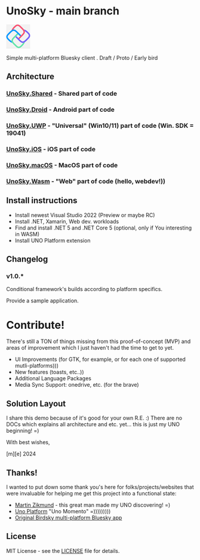# UnoSky - main branch 
![](Images/logo.png)

Simple multi-platform Bluesky client . Draft / Proto / Early bird


## Architecture
### [UnoSky.Shared](Src/UnoSky.Shared) - Shared part of code
### [UnoSky.Droid](Src/UnoSky.Droid) - Android part of code
### [UnoSky.UWP](Src/UnoSky.UWP) - "Universal" (Win10/11) part of code (Win. SDK = 19041)
### [UnoSky.iOS](Src/UnoSky.iOS) - iOS part of code
### [UnoSky.macOS](Src/UnoSky.macOS) - MacOS part of code
### [UnoSky.Wasm](Src/UnoSky.Wasm) - "Web" part of code (hello, webdev!))


## Install instructions
* Install newest Visual Studio 2022 (Preview or maybe RC) 
* Install .NET, Xamarin, Web dev. workloads
* Find and install .NET 5 and .NET Core 5 (optional, only if You interesting in WASM) 
* Install UNO Platform extension
   

## Changelog
### v1.0.*

Conditional framework's builds according to platform specifics.
  
Provide a sample application.

# Contribute!
There's still a TON of things missing from this proof-of-concept (MVP) and areas of improvement 
which I just haven't had the time to get to yet.
- UI Improvements (for GTK, for example, or for each one of supported mutli-platforms)))
- New features (toasts, etc..))
- Additional Language Packages
- Media Sync Support: onedrive, etc. (for the brave)

## Solution Layout
I share this demo because of it's good for your own R.E. :)
There are no DOCs which explains all architecture and etc. yet... this is just my UNO beginning! =) 

With best wishes,

  [m][e] 2024

## Thanks!
I wanted to put down some thank you's here for folks/projects/websites that were invaluable for helping me get this project into a functional state:
* [Martin Zikmund](https://github.com/MartinZikmund/) - this great man made my UNO discovering! =)
* [Uno Platform](https://github.com/uno) "Uno Momento" =)))))))))
* [Original Birdsky multi-platform Bluesky app](https://github.com/MartinZikmund/birdsky)

## License
MIT License - see the [LICENSE](LICENSE) file for details.
